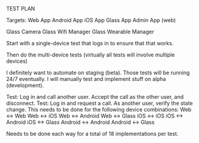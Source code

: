 TEST PLAN

Targets:
Web App
Android App
iOS App
Glass App
Admin App (web)

Glass Camera
Glass Wifi Manager
Glass Wearable Manager

Start with a single-device test that logs in to ensure that that works.

Then do the multi-device tests (virtually all tests will involve multiple devices)

I definitely want to automate on staging (beta). Those tests will be running 24/7 eventually. I will manually test and implement stuff on alpha (development). 

Test: Log in and call another user. Accept the call as the other user, and disconnect.
Test: Log in and request a call. As another user, verify the state change.
This needs to be done for the following device combinations:
Web <-> Web
Web <-> iOS
Web <-> Android
Web <-> Glass
iOS <-> iOS
iOS <-> Android
iOS <-> Glass
Android <-> Android
Android <-> Glass

Needs to be done each way for a total of 18 implementations per test.